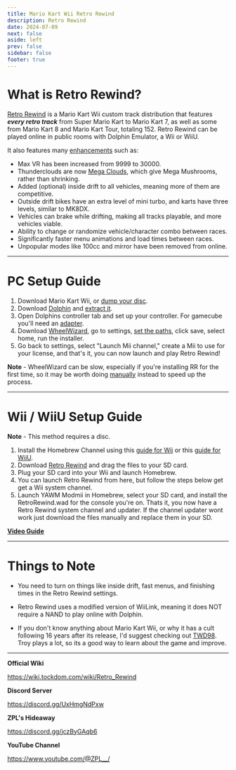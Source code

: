 ```yaml
---
title: Mario Kart Wii Retro Rewind
description: Retro Rewind
date: 2024-07-09
next: false
aside: left
prev: false
sidebar: false
footer: true
---
```

# What is Retro Rewind?

[Retro Rewind](https://discord.gg/UxHmgNdPxw) is a Mario Kart Wii custom track distribution that features ***every retro track*** from Super Mario Kart to Mario Kart 7, as well as some from Mario Kart 8 and Mario Kart Tour, totaling 152. Retro Rewind can be played online in public rooms with Dolphin Emulator, a Wii or WiiU.

It also features many [enhancements](https://ibb.co/RCckmdT) such as:

* Max VR has been increased from 9999 to 30000.
* Thunderclouds are now [Mega Clouds](https://i.imgur.com/8H54rGH.mp4), which give Mega Mushrooms, rather than shrinking.
* Added (optional) inside drift to all vehicles, meaning more of them are competitive. 
* Outside drift bikes have an extra level of mini turbo, and karts have three levels, similar to MK8DX.
* Vehicles can brake while drifting, making all tracks playable, and more vehicles viable.
* Ability to change or randomize vehicle/character combo between races.
* Significantly faster menu animations and load times between races.
* Unpopular modes like 100cc and mirror have been removed from online.

***

# PC Setup Guide

1. Download Mario Kart Wii, or [dump your disc](https://youtu.be/36nNq49tfSM). 
1. Download [Dolphin](https://dolphin-emu.org/download/) and [extract it](https://fmhy.net/file-tools#file-archivers).
1. Open Dolphins controller tab and set up your controller. For gamecube you'll need an [adapter](https://dolphin-emu.org/docs/guides/how-use-official-gc-controller-adapter-wii-u/).
1. Download [WheelWizard](https://github.com/patchzyy/WheelWizard/releases), go to settings, [set the paths](https://ibb.co/WHqWgcb), click save, select home, run the installer. 
1. Go back to settings, select "Launch Mii channel," create a Mii to use for your license, and that's it, you can now launch and play Retro Rewind!

**Note** - WheelWizard can be slow, especially if you're installing RR for the first time, so it may be worth doing [manually](https://youtu.be/ZiQ7WAOlJOk) instead to speed up the process.

***

# Wii / WiiU Setup Guide

**Note** - This method requires a disc.

1. Install the Homebrew Channel using this [guide for Wii](https://wii.hacks.guide/) or this [guide for WiiU](https://youtu.be/w44Iz3HQuIo).
1. Download [Retro Rewind](https://discord.gg/UxHmgNdPxw) and drag the files to your SD card.
1. Plug your SD card into your Wii and launch Homebrew. 
1. You can launch Retro Rewind from here, but follow the steps below get get a Wii system channel.
1. Launch YAWM Modmii in Homebrew, select your SD card, and install the RetroRewind.wad for the console you're on. Thats it, you now have a Retro Rewind system channel and updater. If the channel updater wont work just download the files manually and replace them in your SD.

**[Video Guide](https://youtu.be/qH4ou21r8ic)**

***

# Things to Note

* You need to turn on things like inside drift, fast menus, and finishing times in the Retro Rewind settings.

* Retro Rewind uses a modified version of WiiLink, meaning it does NOT require a NAND to play online with Dolphin.

* If you don't know anything about Mario Kart Wii, or why it has a cult following 16 years after its release, I'd suggest checking out [TWD98](https://www.youtube.com/@TWD98). Troy plays a lot, so its a good way to learn about the game and improve.

***

**Official Wiki**

https://wiki.tockdom.com/wiki/Retro_Rewind

**Discord Server**

https://discord.gg/UxHmgNdPxw

**ZPL's Hideaway**

https://discord.gg/jczByGAqb6

**YouTube Channel**

https://www.youtube.com/@ZPL__/
